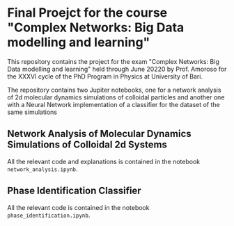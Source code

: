 # Final Proejct for the course "Complex Networks: Big Data modelling and learning"

This repository contains the project for the exam "Complex Networks: Big Data modelling and learning"
held through June 20220 by Prof. Amoroso for the XXXVI cycle of the PhD Program in Physics at University of Bari.

The repository contains two Jupiter notebooks, one for a network analysis of 2d molecular dynamics simulations of colloidal particles
and another one with a Neural Network implementation of a classifier for the dataset of the same simulations

## Network Analysis of Molecular Dynamics Simulations of Colloidal 2d Systems

All the relevant code and explanations is contained in the notebook `network_analysis.ipynb`.

## Phase Identification Classifier

All the relevant code is contained in the notebook `phase_identification.ipynb`.
